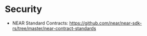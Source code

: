 # Security

- NEAR Standard Contracts: https://github.com/near/near-sdk-rs/tree/master/near-contract-standards